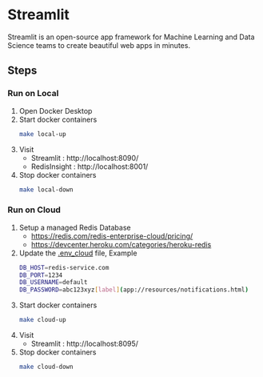 # Streamlit 

Streamlit is an open-source app framework for Machine Learning and Data Science teams to create beautiful web apps in minutes.

## Steps

### Run on Local

1. Open Docker Desktop
2. Start docker containers
    ```bash
    make local-up
    ```
3. Visit
    - Streamlit : http://localhost:8090/
    - RedisInsight : http://localhost:8001/
4. Stop docker containers
    ```bash
    make local-down
    ```

### Run on Cloud
1. Setup a managed Redis Database
    - https://redis.com/redis-enterprise-cloud/pricing/
    - https://devcenter.heroku.com/categories/heroku-redis
2. Update the [.env_cloud](./.env_cloud) file, Example
    ```bash
    DB_HOST=redis-service.com
    DB_PORT=1234
    DB_USERNAME=default
    DB_PASSWORD=abc123xyz[label](app://resources/notifications.html)
    ```
3. Start docker containers
    ```bash
    make cloud-up
    ```
4. Visit
    - Streamlit : http://localhost:8095/
5. Stop docker containers
    ```bash
    make cloud-down
    ```